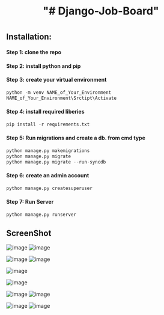 <h1 align="center">"# Django-Job-Board"<h1>


<h2 align="left"> Installation:</h2>
<h4>Step 1: clone the repo <br></h4>
<h4>Step 2: install python and pip<br></h4>

<h4>Step 3: create your virtual environment <br></h4>


```python
python -m venv NAME_of_Your_Environment
NAME_of_Your_Environment\Srctipt\Activate
```


<h4>Step 4: install required liberies <br> </h4>

```python
pip install -r requirements.txt
```


<h4>  Step 5: Run migrations and create a db. from cmd type </h4>

```python
python manage.py makemigrations
python manage.py migrate
python manage.py migrate --run-syncdb
```


<h4> Step 6: create an admin account</h4>

```python
python manage.py createsuperuser
```

<h4> Step 7: Run Server </h4>

```python
python manage.py runserver
```


<h2 align="left"> ScreenShot</h2>





![image](https://github.com/OmarAraby/Django-Job-Board/assets/55214550/6c446f70-7bae-44f9-93b8-f4aaa6a4f1f7)
![image](https://github.com/OmarAraby/Django-Job-Board/assets/55214550/03c4e3af-2002-4e9c-b9ae-459226932238)

![image](https://github.com/OmarAraby/Django-Job-Board/assets/55214550/addd6f6e-fd49-4437-b076-33cb92b7cdbf)
![image](https://github.com/OmarAraby/Django-Job-Board/assets/55214550/021a799e-c62c-4e6d-ad59-5f1fc3c0801d)

![image](https://github.com/OmarAraby/Django-Job-Board/assets/55214550/74df9fae-9646-4413-bb90-e004b17bf359)

![image](https://github.com/OmarAraby/Django-Job-Board/assets/55214550/efc560a2-4a27-4d87-b198-8a703067185a)



![image](https://github.com/OmarAraby/Django-Job-Board/assets/55214550/07386b8c-f800-4c68-b721-8127651a6b9d)
![image](https://github.com/OmarAraby/Django-Job-Board/assets/55214550/1c799248-541f-4e58-a0d3-c0a8b229e67f)


![image](https://github.com/OmarAraby/Django-Job-Board/assets/55214550/9e1880c8-c463-411d-aef4-91861e5103fe)
![image](https://github.com/OmarAraby/Django-Job-Board/assets/55214550/6221e85b-d61e-4f99-aa04-bc8ee68d42df)










